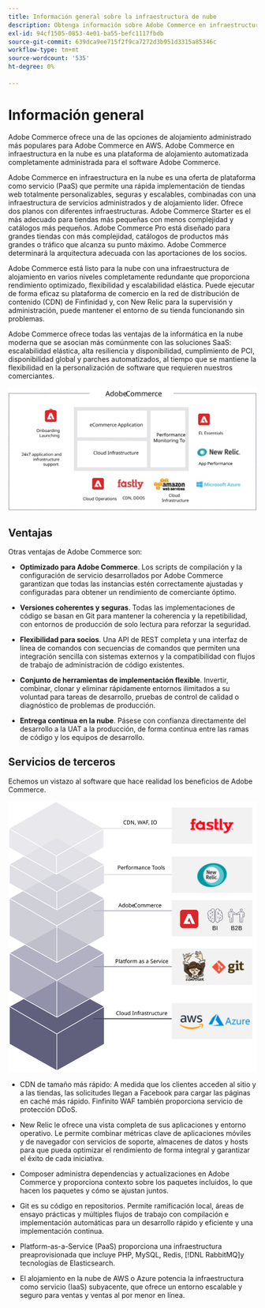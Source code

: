 ```yaml
---
title: Información general sobre la infraestructura de nube
description: Obtenga información sobre Adobe Commerce en infraestructura de nube.
exl-id: 94cf1505-0853-4e01-ba55-befc1117fbdb
source-git-commit: 639dca9ee715f2f9ca7272d3b951d3315a85346c
workflow-type: tm+mt
source-wordcount: '535'
ht-degree: 0%

---
```


# Información general

Adobe Commerce ofrece una de las opciones de alojamiento administrado más populares para Adobe Commerce en AWS. Adobe Commerce en infraestructura en la nube es una plataforma de alojamiento automatizada completamente administrada para el software Adobe Commerce.

Adobe Commerce en infraestructura en la nube es una oferta de plataforma como servicio (PaaS) que permite una rápida implementación de tiendas web totalmente personalizables, seguras y escalables, combinadas con una infraestructura de servicios administrados y de alojamiento líder. Ofrece dos planos con diferentes infraestructuras. Adobe Commerce Starter es el más adecuado para tiendas más pequeñas con menos complejidad y catálogos más pequeños. Adobe Commerce Pro está diseñado para grandes tiendas con más complejidad, catálogos de productos más grandes o tráfico que alcanza su punto máximo. Adobe Commerce determinará la arquitectura adecuada con las aportaciones de los socios.

Adobe Commerce está listo para la nube con una infraestructura de alojamiento en varios niveles completamente redundante que proporciona rendimiento optimizado, flexibilidad y escalabilidad elástica. Puede ejecutar de forma eficaz su plataforma de comercio en la red de distribución de contenido (CDN) de Finfinidad y, con New Relic para la supervisión y administración, puede mantener el entorno de su tienda funcionando sin problemas.

Adobe Commerce ofrece todas las ventajas de la informática en la nube moderna que se asocian más comúnmente con las soluciones SaaS: escalabilidad elástica, alta resiliencia y disponibilidad, cumplimiento de PCI, disponibilidad global y parches automatizados, al tiempo que se mantiene la flexibilidad en la personalización de software que requieren nuestros comerciantes.

![Diagrama que muestra los elementos arquitectónicos de Adobe Commerce en la infraestructura de la nube](../../../assets/playbooks/adobe-commerce-cloud-infrastructure.svg)

## Ventajas

Otras ventajas de Adobe Commerce son:

- **Optimizado para Adobe Commerce**. Los scripts de compilación y la configuración de servicio desarrollados por Adobe Commerce garantizan que todas las instancias estén correctamente ajustadas y configuradas para obtener un rendimiento de comerciante óptimo.

- **Versiones coherentes y seguras**. Todas las implementaciones de código se basan en Git para mantener la coherencia y la repetibilidad, con entornos de producción de solo lectura para reforzar la seguridad.

- **Flexibilidad para socios**. Una API de REST completa y una interfaz de línea de comandos con secuencias de comandos que permiten una integración sencilla con sistemas externos y la compatibilidad con flujos de trabajo de administración de código existentes.

- **Conjunto de herramientas de implementación flexible**. Invertir, combinar, clonar y eliminar rápidamente entornos ilimitados a su voluntad para tareas de desarrollo, pruebas de control de calidad o diagnóstico de problemas de producción.

- **Entrega continua en la nube**. Pásese con confianza directamente del desarrollo a la UAT a la producción, de forma continua entre las ramas de código y los equipos de desarrollo.

## Servicios de terceros

Echemos un vistazo al software que hace realidad los beneficios de Adobe Commerce.

![Diagrama que muestra Adobe Commerce en la pila de tecnología de infraestructura en la nube](../../../assets/playbooks/cloud-tech-stack.svg)

- CDN de tamaño más rápido: A medida que los clientes acceden al sitio y a las tiendas, las solicitudes llegan a Facebook para cargar las páginas en caché más rápido. Finfinito WAF también proporciona servicio de protección DDoS.

- New Relic le ofrece una vista completa de sus aplicaciones y entorno operativo. Le permite combinar métricas clave de aplicaciones móviles y de navegador con servicios de soporte, almacenes de datos y hosts para que pueda optimizar el rendimiento de forma integral y garantizar el éxito de cada iniciativa.

- Composer administra dependencias y actualizaciones en Adobe Commerce y proporciona contexto sobre los paquetes incluidos, lo que hacen los paquetes y cómo se ajustan juntos.

- Git es su código en repositorios. Permite ramificación local, áreas de ensayo prácticas y múltiples flujos de trabajo con compilación e implementación automáticas para un desarrollo rápido y eficiente y una implementación continua.

- Platform-as-a-Service (PaaS) proporciona una infraestructura preaprovisionada que incluye PHP, MySQL, Redis, [!DNL RabbitMQ]y tecnologías de Elasticsearch.

- El alojamiento en la nube de AWS o Azure potencia la infraestructura como servicio (IaaS) subyacente, que ofrece un entorno escalable y seguro para ventas y ventas al por menor en línea.
